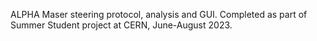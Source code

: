 ALPHA Maser steering protocol, analysis and GUI. Completed as part of Summer Student project at CERN, June-August 2023.
